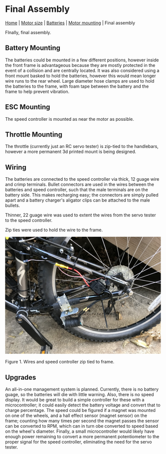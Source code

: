 # Final Assembly

[Home](index) | [Motor size](motor) | [Batteries](batteries) | [Motor mounting](motor-mount) | Final assembly

FInally, final assembly.

## Battery Mounting

The batteries could be mounted in a few different positions, however inside the front frame is advantageous because they are mostly protected in the event of a collision and are centrally located. It was also considered using a front mount basked to hold the batteries, however this would mean longer wire runs to the rear wheel. Large diameter hose clamps are used to hold the batteries to the frame, with foam tape between the battery and the frame to help prevent vibration.

## ESC Mounting

The speed controller is mounted as near the motor as possible.

## Throttle Mounting

The throttle (currently just an RC servo tester) is zip-tied to the handlebars, however a more permanent 3d printed mount is being designed.

## Wiring

The batteries are connected to the speed controller via thick, 12 guage wire and crimp terminals. Bullet connectors are used in the wires between the batteries and speed controller, such that the male terminals are on the battery side. This makes recharging easy; the connectors are simply pulled apart and a battery charger's aligator clips can be attached to the male bullets.

Thinner, 22 guage wire was used to extent the wires from the servo tester to the speed controller.

Zip ties were used to hold the wire to the frame.

![Wires zip tied](wires.jpg)

Figure 1. Wires and speed controller zip tied to frame.

## Upgrades

An all-in-one management system is planned. Currently, there is no battery guage, so the batteries will die with little warning. Also, there is no speed display. It would be great to build a simple controller for these with a microcontroller; it could easily detect the battery voltage and convert that to charge percentage. The speed could be figured if a magnet was mounted on one of the wheels, and a hall effect sensor (magnet sensor) on the frame; counting how many times per second the magnet passes the sensor can be converted to RPM, which can in turn obe converted to speed based on the wheel's diameter. Finally, a small microcontroller would likely have enough power remaining to convert a more permanent potentiometer to the proper signal for the speed controller, eliminating the need for the servo tester.
